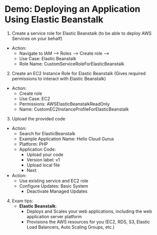 # Demo: Deploying an Application Using Elastic Beanstalk

1. Create a service role for Elastic Beanstalk (to be able to deploy AWS Services on your behalf)
- Action:
	- Navigate to IAM --> Roles --> Create role --> 
	- Use Case: Elastic Beanstalk
	- Role Name: CustomServiceRoleForElasticBeanstalk

2. Create an EC2 Instance Role for Elastic Beanstalk (Gives required permissions to interact with Elastic Beanstalk)
- Action:
	- Create role
	- Use Case: EC2
	- Permissions: AWSElasticBeanstalkReadOnly
	- Name: CustomEC2InstanceProfileForElasticBeanstalk

3. Upload the provided code
- Action:
	- Search for ElasticBeanstalk
	- Example Application Name: Hello Cloud Gurus
	- Platform: PHP
	- Application Code:
		- Upload your code
		- Version label: v1
		- Upload local file
		- Next
- Action:
	- Use existing service and EC2 role
	- Configure Updates: Basic System
		- Deactivate Managed Updates

4. Exam tips:
	- **Elastic Beanstalk**: 
		- Deploys and Scales your web applications, including the web application server platform
		- Provisions the AWS resources for you (EC2, RDS, S3, Elastic Load Balancers, Auto Scaling Groups, etc.)
